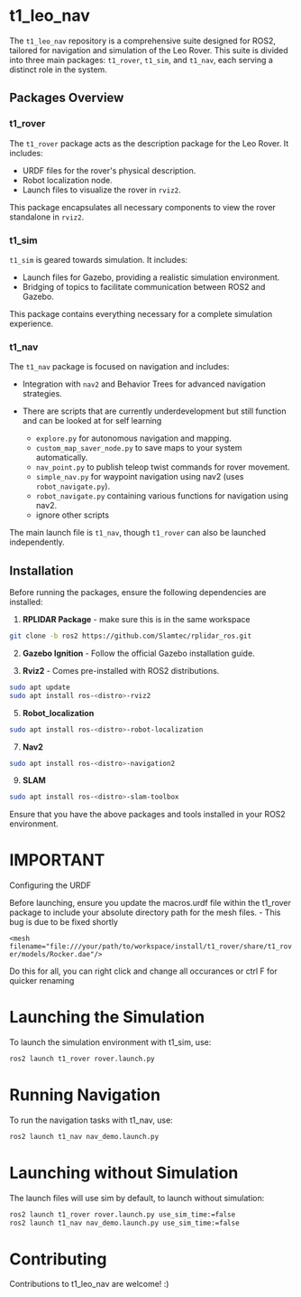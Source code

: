 # t1_leo_nav

The `t1_leo_nav` repository is a comprehensive suite designed for ROS2, tailored for navigation and simulation of the Leo Rover. This suite is divided into three main packages: `t1_rover`, `t1_sim`, and `t1_nav`, each serving a distinct role in the system.

## Packages Overview

### t1_rover

The `t1_rover` package acts as the description package for the Leo Rover. It includes:

- URDF files for the rover's physical description.
- Robot localization node.
- Launch files to visualize the rover in `rviz2`.

This package encapsulates all necessary components to view the rover standalone in `rviz2`.

### t1_sim

`t1_sim` is geared towards simulation. It includes:

- Launch files for Gazebo, providing a realistic simulation environment.
- Bridging of topics to facilitate communication between ROS2 and Gazebo.

This package contains everything necessary for a complete simulation experience.

### t1_nav

The `t1_nav` package is focused on navigation and includes:

- Integration with `nav2` and Behavior Trees for advanced navigation strategies.

- There are scripts that are currently underdevelopment but still function and can be looked at for self learning
  - `explore.py` for autonomous navigation and mapping.
  - `custom_map_saver_node.py` to save maps to your system automatically.
  - `nav_point.py` to publish teleop twist commands for rover movement.
  - `simple_nav.py` for waypoint navigation using nav2 (uses `robot_navigate.py`).
  - `robot_navigate.py` containing various functions for navigation using nav2.
  - ignore other scripts

The main launch file is `t1_nav`, though `t1_rover` can also be launched independently.

## Installation

Before running the packages, ensure the following dependencies are installed:

1. **RPLIDAR Package** - make sure this is in the same workspace

```bash
git clone -b ros2 https://github.com/Slamtec/rplidar_ros.git
```

2. **Gazebo Ignition** - Follow the official Gazebo installation guide.

4. **Rviz2** - Comes pre-installed with ROS2 distributions.
```bash
sudo apt update
sudo apt install ros-<distro>-rviz2
```

5. **Robot_localization**
```bash
sudo apt install ros-<distro>-robot-localization
```

7. **Nav2**
```bash
sudo apt install ros-<distro>-navigation2
```

9. **SLAM**
```bash
sudo apt install ros-<distro>-slam-toolbox
```

Ensure that you have the above packages and tools installed in your ROS2 environment.

# IMPORTANT
Configuring the URDF

Before launching, ensure you update the macros.urdf file within the t1_rover package to include your absolute directory path for the mesh files. - This bug is due to be fixed shortly

```<mesh filename="file:///your/path/to/workspace/install/t1_rover/share/t1_rover/models/Rocker.dae"/>```

Do this for all, you can right click and change all occurances or ctrl F for quicker renaming

# Launching the Simulation

To launch the simulation environment with t1_sim, use:

```bash
ros2 launch t1_rover rover.launch.py
```

# Running Navigation

To run the navigation tasks with t1_nav, use:
```bash
ros2 launch t1_nav nav_demo.launch.py
```

# Launching without Simulation
The launch files will use sim by default, to launch without simulation:

```bash
ros2 launch t1_rover rover.launch.py use_sim_time:=false
ros2 launch t1_nav nav_demo.launch.py use_sim_time:=false
```

# Contributing

Contributions to t1_leo_nav are welcome! :)
